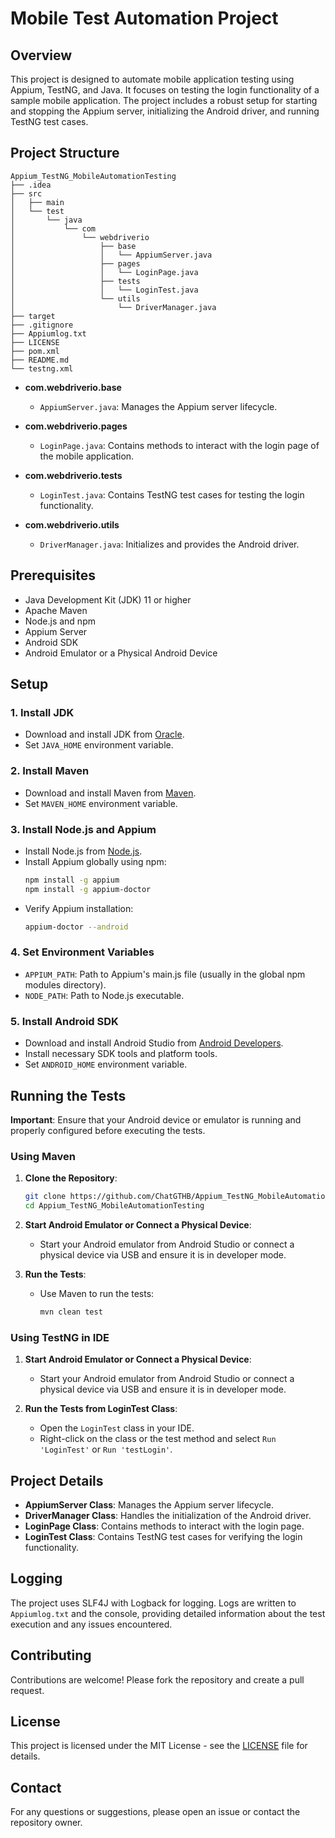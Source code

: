 
# Mobile Test Automation Project

## Overview

This project is designed to automate mobile application testing using Appium, TestNG, and Java. It focuses on testing the login functionality of a sample mobile application. The project includes a robust setup for starting and stopping the Appium server, initializing the Android driver, and running TestNG test cases.

## Project Structure

```plaintext
Appium_TestNG_MobileAutomationTesting
├── .idea
├── src
│   ├── main
│   └── test
│       └── java
│           └── com
│               └── webdriverio
│                   ├── base
│                   │   └── AppiumServer.java
│                   ├── pages
│                   │   └── LoginPage.java
│                   ├── tests
│                   │   └── LoginTest.java
│                   └── utils
│                       └── DriverManager.java
├── target
├── .gitignore
├── Appiumlog.txt
├── LICENSE
├── pom.xml
├── README.md
└── testng.xml
```

- **com.webdriverio.base**
  - `AppiumServer.java`: Manages the Appium server lifecycle.
  
- **com.webdriverio.pages**
  - `LoginPage.java`: Contains methods to interact with the login page of the mobile application.

- **com.webdriverio.tests**
  - `LoginTest.java`: Contains TestNG test cases for testing the login functionality.

- **com.webdriverio.utils**
  - `DriverManager.java`: Initializes and provides the Android driver.

## Prerequisites

- Java Development Kit (JDK) 11 or higher
- Apache Maven
- Node.js and npm
- Appium Server
- Android SDK
- Android Emulator or a Physical Android Device

## Setup

### 1. Install JDK

- Download and install JDK from [Oracle](https://www.oracle.com/java/technologies/javase-downloads.html).
- Set `JAVA_HOME` environment variable.

### 2. Install Maven

- Download and install Maven from [Maven](https://maven.apache.org/download.cgi).
- Set `MAVEN_HOME` environment variable.

### 3. Install Node.js and Appium

- Install Node.js from [Node.js](https://nodejs.org/).
- Install Appium globally using npm:
  ```bash
  npm install -g appium
  npm install -g appium-doctor
  ```
- Verify Appium installation:
  ```bash
  appium-doctor --android
  ```

### 4. Set Environment Variables

- `APPIUM_PATH`: Path to Appium's main.js file (usually in the global npm modules directory).
- `NODE_PATH`: Path to Node.js executable.

### 5. Install Android SDK

- Download and install Android Studio from [Android Developers](https://developer.android.com/studio).
- Install necessary SDK tools and platform tools.
- Set `ANDROID_HOME` environment variable.

## Running the Tests

**Important**: Ensure that your Android device or emulator is running and properly configured before executing the tests.

### Using Maven

1. **Clone the Repository**:
   ```bash
   git clone https://github.com/ChatGTHB/Appium_TestNG_MobileAutomationTesting.git
   cd Appium_TestNG_MobileAutomationTesting
   ```

2. **Start Android Emulator or Connect a Physical Device**:
   - Start your Android emulator from Android Studio or connect a physical device via USB and ensure it is in developer mode.

3. **Run the Tests**:
   - Use Maven to run the tests:
     ```bash
     mvn clean test
     ```

### Using TestNG in IDE

1. **Start Android Emulator or Connect a Physical Device**:
   - Start your Android emulator from Android Studio or connect a physical device via USB and ensure it is in developer mode.

2. **Run the Tests from LoginTest Class**:
   - Open the `LoginTest` class in your IDE.
   - Right-click on the class or the test method and select `Run 'LoginTest'` or `Run 'testLogin'`.

## Project Details

- **AppiumServer Class**: Manages the Appium server lifecycle.
- **DriverManager Class**: Handles the initialization of the Android driver.
- **LoginPage Class**: Contains methods to interact with the login page.
- **LoginTest Class**: Contains TestNG test cases for verifying the login functionality.

## Logging

The project uses SLF4J with Logback for logging. Logs are written to `Appiumlog.txt` and the console, providing detailed information about the test execution and any issues encountered.

## Contributing

Contributions are welcome! Please fork the repository and create a pull request.

## License

This project is licensed under the MIT License - see the [LICENSE](LICENSE) file for details.

## Contact

For any questions or suggestions, please open an issue or contact the repository owner.